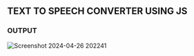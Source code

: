 ## TEXT TO SPEECH CONVERTER USING JS

### OUTPUT
![Screenshot 2024-04-26 202241](https://github.com/Vaish-1011/text_to_speech_converter/assets/135130074/93e55fde-2417-46b5-b3dd-1de4359fa199)
